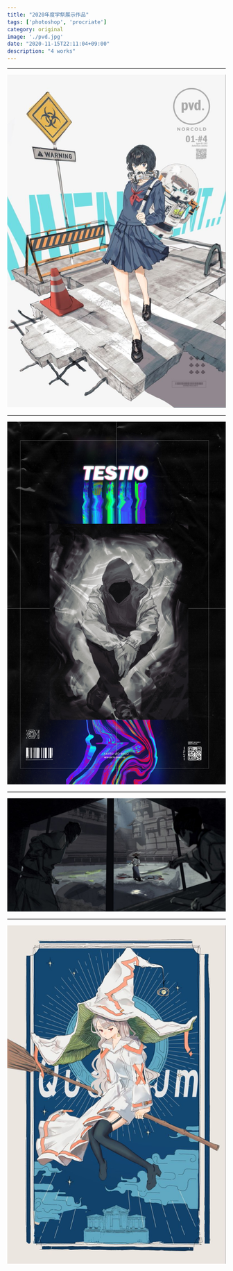 ```yaml
---
title: "2020年度学祭展示作品"
tags: ['photoshop', 'procriate']
category: original
image: './pvd.jpg'
date: "2020-11-15T22:11:04+09:00"
description: "4 works"
---
```


***


![pvd](./pvd.jpg)

***



![testio](./testio.jpg)


***


![deae!!](./deae!!.jpg)

***



![witch](./quontum.jpg)
